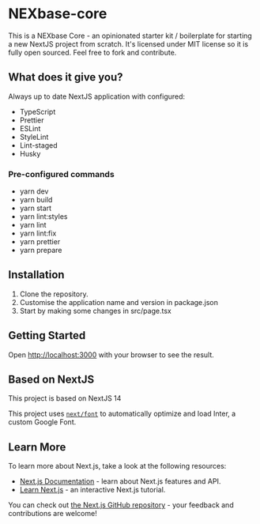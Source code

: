 # NEXbase-core

This is a NEXbase Core - an opinionated starter kit / boilerplate for starting a new NextJS project from scratch.
It's licensed under MIT license so it is fully open sourced.
Feel free to fork and contribute.

## What does it give you?

Always up to date NextJS application with configured:

- TypeScript
- Prettier
- ESLint
- StyleLint
- Lint-staged
- Husky

### Pre-configured commands

- yarn dev
- yarn build
- yarn start
- yarn lint:styles
- yarn lint
- yarn lint:fix
- yarn prettier
- yarn prepare

## Installation

1. Clone the repository.
2. Customise the application name and version in package.json
3. Start by making some changes in src/page.tsx

## Getting Started

Open [http://localhost:3000](http://localhost:3000) with your browser to see the result.

## Based on NextJS

This project is based on NextJS 14

This project uses [`next/font`](https://nextjs.org/docs/basic-features/font-optimization) to automatically optimize and load Inter, a custom Google Font.

## Learn More

To learn more about Next.js, take a look at the following resources:

- [Next.js Documentation](https://nextjs.org/docs) - learn about Next.js features and API.
- [Learn Next.js](https://nextjs.org/learn) - an interactive Next.js tutorial.

You can check out [the Next.js GitHub repository](https://github.com/vercel/next.js/) - your feedback and contributions are welcome!
